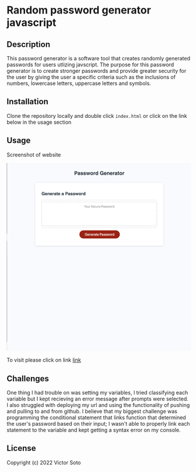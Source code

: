 # Random password generator javascript

## Description
This password generator is a software tool that creates randomly generated passwords for users utlizing javscript. The purpose for this password generator is to create stronger passwords and provide greater security for the user by giving the user a specific criteria such as the inclusions of numbers, lowercase letters, uppercase letters and symbols.

## Installation

Clone the repository locally and double click `index.html` or click on the link below in the usage section


## Usage

Screenshot of website

![Screenshot](assets/Images/Screenshotofpasswordgenerator.png)

To visit please click on link [link](https://vsoto7697.github.io/victorspasswordgenerator)

## Challenges
One thing I had trouble on was setting my variables, I tried classifying each variable but I kept recieving an error message after prompts were selected. I also struggled with deploying my url and using the functionality of pushing and pulling to and from github. I believe that my biggest challenge was programming the conditional statement that links function that determined the user's password based on their input; I wasn't able to properly link each statement to the variable and kept getting a syntax error on my console. 

## License


Copyright (c) 2022 Victor Soto